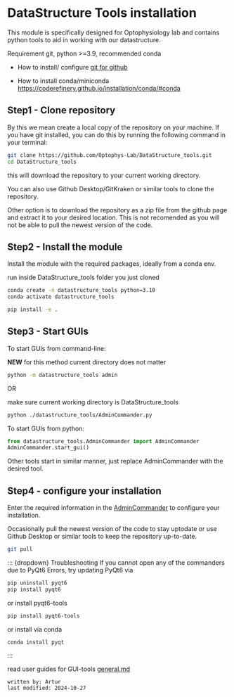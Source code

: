 # DataStructure Tools installation
This module is specifically designed for Optophysiology lab
and contains python tools to aid in working with our datastructure.

Requirement git, python >=3.9, recommended conda

- How to install/ configure [git for github](github.md)

- How to install conda/miniconda <https://coderefinery.github.io/installation/conda/#conda>

## Step1 - Clone repository 
By this we mean create a local copy of the repository on your machine.
If you have git installed, you can do this by running the following command in your terminal:

```bash
git clone https://github.com/Optophys-Lab/DataStructure_tools.git
cd DataStructure_tools
```
this will download the repository to your current working directory.

You can also use Github Desktop/GitKraken or similar tools to clone the repository.

Other option is to download the repository as a zip file from the github page and extract it to your desired location.
This is not recomended as you will not be able to pull the newest version of the code.

## Step2 - Install the module
Install the module with the required packages, ideally from a conda env.

run inside DataStructure_tools folder you just cloned
```bash
conda create -n datastructure_tools python=3.10
conda activate datastructure_tools

pip install -e .
```

## Step3 - Start GUIs
To start GUIs from command-line:

**NEW** for this method current directory does not matter
```bash
python -m datastructure_tools admin
```
OR 

make sure current working directory is DataStructure_tools
```bash
python ./datastructure_tools/AdminCommander.py
```   

To start GUIs from python:

```python
from datastructure_tools.AdminCommander import AdminCommander
AdminCommander.start_gui()
```
Other tools start in similar manner, just replace AdminCommander with the desired tool.

## Step4 - configure your installation
Enter the required information in the [AdminCommander](AdminCommander.md) to configure your installation.

Occasionally pull the newest version of the code to stay uptodate
or use Github Desktop or similar tools to keep the repository up-to-date.
```bash
git pull
```

::: {dropdown} Troubleshooting
If you cannot open any of the commanders due to PyQt6 Errors, try updating PyQt6 via
    
```bash
pip uninstall pyqt6
pip install pyqt6
```
or install pyqt6-tools
```bash
pip install pyqt6-tools
```
or install via conda
```bash
conda install pyqt
```
:::

read user guides for GUI-tools [general.md](general.md)
~~~~
written by: Artur
last modified: 2024-10-27
~~~~